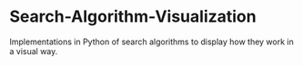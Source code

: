 # Search-Algorithm-Visualization
Implementations in Python of search algorithms to display how they work in a visual way.
